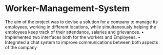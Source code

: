 # Worker-Management-System
The aim of the project was to devise a solution for a company to manage its employees, working in different locations, while simultaneously
helping the employees keep track of their attendance, salaries and grievances.
• Implemented two interfaces both for the workers and Employees.
• Integrated a chat system to improve communications between both aspects of the company
